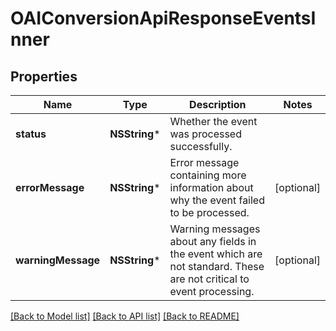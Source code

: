 # OAIConversionApiResponseEventsInner

## Properties
Name | Type | Description | Notes
------------ | ------------- | ------------- | -------------
**status** | **NSString*** | Whether the event was processed successfully. | 
**errorMessage** | **NSString*** | Error message containing more information about why the event failed to be processed. | [optional] 
**warningMessage** | **NSString*** | Warning messages about any fields in the event which are not standard. These are not critical to event processing. | [optional] 

[[Back to Model list]](../README.md#documentation-for-models) [[Back to API list]](../README.md#documentation-for-api-endpoints) [[Back to README]](../README.md)


